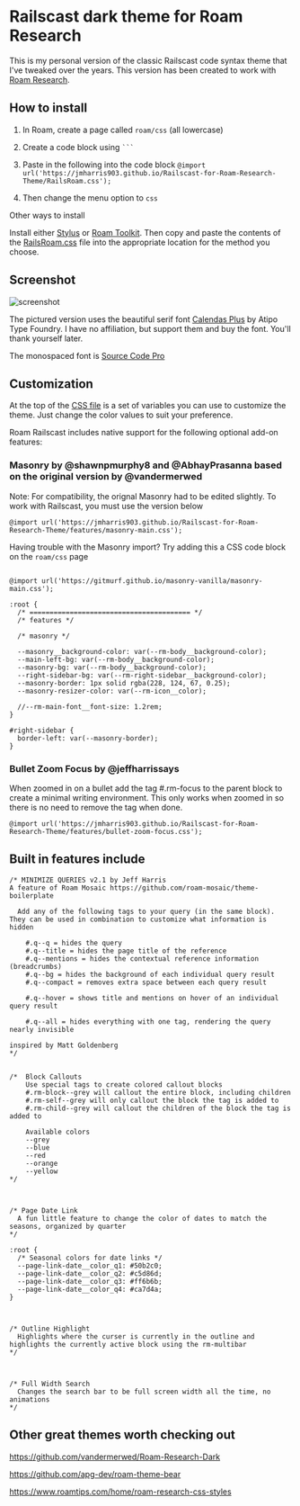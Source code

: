 # Railscast dark theme for Roam Research

This is my personal version of the classic Railscast code syntax theme that I've tweaked over the years. This version has been created to work with [Roam Research](https://roamresearch.com).

## How to install

1. In Roam, create a page called `roam/css` (all lowercase)
2. Create a code block using ` ``` `
3. Paste in the following into the code block
   `@import url('https://jmharris903.github.io/Railscast-for-Roam-Research-Theme/RailsRoam.css');`

4. Then change the menu option to `css`

Other ways to install

Install either [Stylus](https://add0n.com/stylus.html) or [Roam Toolkit](https://chrome.google.com/webstore/detail/roam-toolkit/ebckolanhdjilblnkcgcgifaikppnhba). Then copy and paste the contents of the [RailsRoam.css](https://github.com/jmharris903/Railscast-for-Roam-Research/blob/master/RailsRoam.css) file into the appropriate location for the method you choose.

## Screenshot

![screenshot](https://github.com/jmharris903/Railscast-for-Roam-Research/blob/master/Rails%20Roam%20Screenshot.jpg)

The pictured version uses the beautiful serif font [Calendas Plus](http://atipofoundry.com/fonts/calendas-plus) by Atipo Type Foundry. I have no affiliation, but support them and buy the font. You'll thank yourself later.

The monospaced font is [Source Code Pro](https://github.com/adobe-fonts/source-code-pro)

## Customization

At the top of the [CSS file](https://github.com/jmharris903/Railscast-for-Roam-Research/blob/master/RailsRoam.css) is a set of variables you can use to customize the theme. Just change the color values to suit your preference.

Roam Railscast includes native support for the following optional add-on features:

### **Masonry** by @shawnpmurphy8 and @AbhayPrasanna based on the original version by @vandermerwed

Note: For compatibility, the orignal Masonry had to be edited slightly. To work with Railscast, you must use the version below

`@import url('https://jmharris903.github.io/Railscast-for-Roam-Research-Theme/features/masonry-main.css');`

Having trouble with the Masonry import? Try adding this a CSS code block on the `roam/css` page
```

@import url('https://gitmurf.github.io/masonry-vanilla/masonry-main.css');

:root {
  /* ======================================== */
  /* features */

  /* masonry */

  --masonry__background-color: var(--rm-body__background-color);
  --main-left-bg: var(--rm-body__background-color);
  --masonry-bg: var(--rm-body__background-color);
  --right-sidebar-bg: var(--rm-right-sidebar__background-color);
  --masonry-border: 1px solid rgba(228, 124, 67, 0.25);
  --masonry-resizer-color: var(--rm-icon__color);
  
  //--rm-main-font__font-size: 1.2rem;
}

#right-sidebar {
  border-left: var(--masonry-border);
}

```

### **Bullet Zoom Focus** by @jeffharrissays

When zoomed in on a bullet add the tag #.rm-focus to the parent block to create a minimal writing environment. This only works when zoomed in so there is no need to remove the tag when done.

`@import url('https://jmharris903.github.io/Railscast-for-Roam-Research-Theme/features/bullet-zoom-focus.css');`

## Built in features include

```
/* MINIMIZE QUERIES v2.1 by Jeff Harris
A feature of Roam Mosaic https://github.com/roam-mosaic/theme-boilerplate

  Add any of the following tags to your query (in the same block). They can be used in combination to customize what information is hidden

    #.q--q = hides the query
    #.q--title = hides the page title of the reference
    #.q--mentions = hides the contextual reference information (breadcrumbs) 
    #.q--bg = hides the background of each individual query result
    #.q--compact = removes extra space between each query result

    #.q--hover = shows title and mentions on hover of an individual query result
    
    #.q--all = hides everything with one tag, rendering the query nearly invisible

inspired by Matt Goldenberg 
*/


/*  Block Callouts
    Use special tags to create colored callout blocks
    #.rm-block--grey will callout the entire block, including children
    #.rm-self--grey will only callout the block the tag is added to
    #.rm-child--grey will callout the children of the block the tag is added to

    Available colors
    --grey
    --blue
    --red
    --orange
    --yellow
*/



/* Page Date Link
  A fun little feature to change the color of dates to match the seasons, organized by quarter
*/

:root {
  /* Seasonal colors for date links */
  --page-link-date__color_q1: #50b2c0;
  --page-link-date__color_q2: #c5d86d;
  --page-link-date__color_q3: #ff6b6b;
  --page-link-date__color_q4: #ca7d4a;
}



/* Outline Highlight
  Highlights where the curser is currently in the outline and highlights the currently active block using the rm-multibar
*/



/* Full Width Search
  Changes the search bar to be full screen width all the time, no animations
*/

```

## Other great themes worth checking out

https://github.com/vandermerwed/Roam-Research-Dark

https://github.com/apg-dev/roam-theme-bear

https://www.roamtips.com/home/roam-research-css-styles

